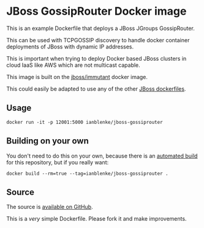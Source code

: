 # JBoss GossipRouter Docker image

This is an example Dockerfile that deploys a JBoss JGroups GossipRouter.

This can be used with TCPGOSSIP discovery to handle docker container deployments of JBoss with dynamic IP addresses.

This is important when trying to deploy Docker based JBoss clusters in cloud IaaS like AWS which are not multicast capable.

This image is built on the [jboss/immutant](https://registry.hub.docker.com/u/jboss/immutant/) docker image.

This could easily be adapted to use any of the other [JBoss dockerfiles](https://github.com/jboss/dockerfiles/).

## Usage

    docker run -it -p 12001:5000 ianblenke/jboss-gossiprouter

## Building on your own

You don't need to do this on your own, because there is an [automated build](https://registry.hub.docker.com/u/ianblenke/jboss-gossiprouter/) for this repository, but if you really want:

    docker build --rm=true --tag=ianblenke/jboss-gossiprouter .

## Source

The source is [available on GitHub](https://github.com/ianblenke/jboss-gossiprouter/).

This is a _very_ simple Dockerfile. Please fork it and make improvements.

